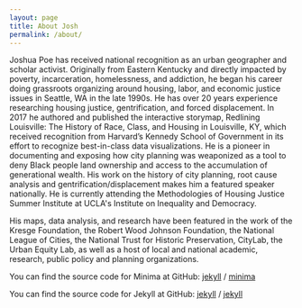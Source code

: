 ```yaml
---
layout: page
title: About Josh
permalink: /about/
---
```


Joshua Poe has received national recognition as an urban geographer and scholar activist. Originally from Eastern Kentucky and directly impacted by poverty, incarceration, homelessness, and addiction, he began his career doing grassroots organizing around housing, labor, and economic justice issues in Seattle, WA in the late 1990s. He has over 20 years experience researching housing justice, gentrification, and forced displacement. In 2017 he authored and published the interactive storymap, Redlining Louisville: The History of Race, Class, and Housing in Louisville, KY, which received recognition from Harvard’s Kennedy School of Government in its effort to recognize best-in-class data visualizations. He is a pioneer in documenting and exposing how city planning was weaponized as a tool to deny Black people land ownership and access to the accumulation of generational wealth. His work on the history of city planning, root cause analysis and gentrification/displacement makes him a featured speaker nationally. He is currently attending the Methodologies of Housing Justice Summer Institute at UCLA's Institute on Inequality and Democracy.

His maps, data analysis, and research have been featured in the work of the Kresge Foundation, the Robert Wood Johnson Foundation, the National League of Cities, the National Trust for Historic Preservation, CityLab, the Urban Equity Lab, as well as a host of local and national academic, research, public policy and planning organizations.



You can find the source code for Minima at GitHub:
[jekyll][jekyll-organization] /
[minima](https://github.com/jekyll/minima)

You can find the source code for Jekyll at GitHub:
[jekyll][jekyll-organization] /
[jekyll](https://github.com/jekyll/jekyll)


[jekyll-organization]: https://github.com/jekyll
